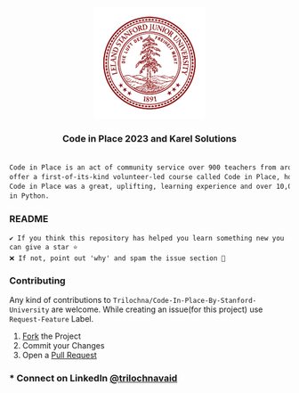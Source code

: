 <!-- # Code-In-Place-By-Stanford-University

Karel Codes and Code In Place 2023 Solutions -->

<p align="center">
  <a href="https://codeinplace.stanford.edu">
    <img width="200px" src="https://github.com/xiaowuc2/xiaowuc2/blob/master/source/82601797.png" alt="Logo">
  </a>
  <h3 align="center">Code in Place 2023 and Karel Solutions</h3>
  <p align="center">
  </p>
</p>

```diff

Code in Place is an act of community service over 900 teachers from around the world came together to 
offer a first-of-its-kind volunteer-led course called Code in Place, hosted by Stanford University. 
Code in Place was a great, uplifting, learning experience and over 10,000 students learned how to code 
in Python.

```

### README
```
✔️ If you think this repository has helped you learn something new you can give a star ⭐ 
❌ If not, point out 'why' and spam the issue section 🚩 
```

### Contributing

Any kind of contributions to `Trilochna/Code-In-Place-By-Stanford-University` are welcome. While creating an issue(for this project) use `Request-Feature` Label.

1. [Fork](https://github.com/xiaowuc2/Code-in-Place-2021-Assignment-Solution/fork) the Project
2. Commit your Changes
3. Open a [Pull Request](https://github.com/xiaowuc2/Code-in-Place-2021-Assignment-Solution/pulls)

### * Connect on LinkedIn [@trilochnavaid](https://www.linkedin.com/in/trilochnavaid/)
